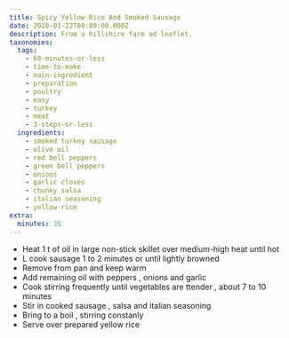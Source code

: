 ```yaml
---
title: Spicy Yellow Rice And Smoked Sausage
date: 2010-01-22T00:00:00.000Z
description: From a hillshire farm ad leaflet.
taxonomies:
  tags:
    - 60-minutes-or-less
    - time-to-make
    - main-ingredient
    - preparation
    - poultry
    - easy
    - turkey
    - meat
    - 3-steps-or-less
  ingredients:
    - smoked turkey sausage
    - olive oil
    - red bell peppers
    - green bell peppers
    - onions
    - garlic cloves
    - chunky salsa
    - italian seasoning
    - yellow rice
extra:
  minutes: 35
---
```

 - Heat 1 t of oil in large non-stick skillet over medium-high heat until hot
 - L cook sausage 1 to 2 minutes or until lightly browned
 - Remove from pan and keep warm
 - Add remaining oil with peppers , onions and garlic
 - Cook stirring frequently until vegetables are ttender , about 7 to 10 minutes
 - Stir in cooked sausage , salsa and italian seasoning
 - Bring to a boil , stirring constanly
 - Serve over prepared yellow rice
